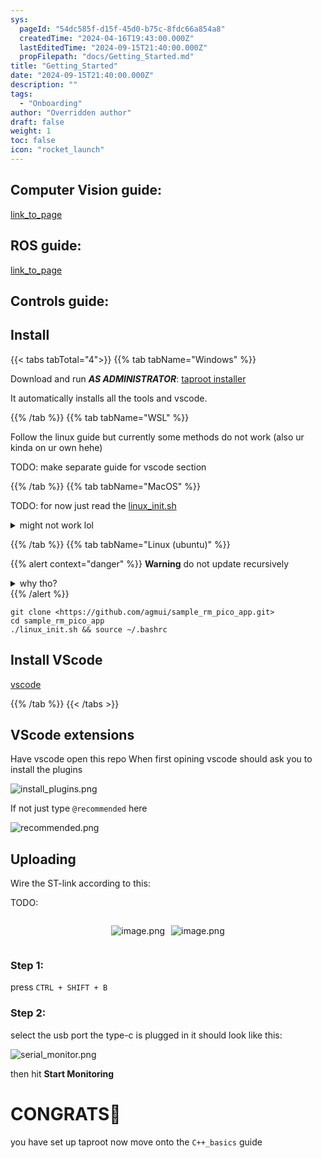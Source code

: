 ```yaml
---
sys:
  pageId: "54dc585f-d15f-45d0-b75c-8fdc66a854a8"
  createdTime: "2024-04-16T19:43:00.000Z"
  lastEditedTime: "2024-09-15T21:40:00.000Z"
  propFilepath: "docs/Getting_Started.md"
title: "Getting_Started"
date: "2024-09-15T21:40:00.000Z"
description: ""
tags:
  - "Onboarding"
author: "Overridden author"
draft: false
weight: 1
toc: false
icon: "rocket_launch"
---
```


## Computer Vision guide:

[link_to_page](86d45bc0-388b-4d26-8848-44f255f73d0e)

## ROS guide:

[link_to_page](3c76c1de-ec8f-46d6-8b0a-294005edc2d5)

## Controls guide:

## Install

{{< tabs tabTotal="4">}}
{{% tab tabName="Windows" %}}

Download and run _**AS ADMINISTRATOR**_: [taproot installer](https://github.com/Thornbots/TeachingFreshies/releases/tag/1.0)

It automatically installs all the tools and vscode.

{{% /tab %}}
{{% tab tabName="WSL" %}}

Follow the linux guide but currently some methods do not work (also ur kinda on ur own hehe)

TODO: make separate guide for vscode section

{{% /tab %}}
{{% tab tabName="MacOS" %}}

TODO: for now just read the [linux_init.sh](https://github.com/agmui/sample_rm_pico_app/blob/main/linux_init.sh)

<details>
<summary>might not work lol</summary>

`brew install libusb pkg-config`

Next install: [vscode](https://code.visualstudio.com/Download)

</details>

{{% /tab %}}
{{% tab tabName="Linux (ubuntu)" %}}

{{% alert context="danger" %}}
**Warning** do not update recursively
<details>
<summary>why tho?</summary>
There are some submodules that may go on for a while (like tinyusb) and I highly
recommend you don't need to get them.
If you want to see what submodules I update just look in `linux_init.sh`
</details>
{{% /alert %}}

```shell
git clone <https://github.com/agmui/sample_rm_pico_app.git>
cd sample_rm_pico_app
./linux_init.sh && source ~/.bashrc
```

## Install VScode

[vscode](https://code.visualstudio.com/Download)

{{% /tab %}}
{{< /tabs >}}

## VScode extensions

Have vscode open this repo
When first opining vscode should ask you to install the plugins

![install_plugins.png](https://prod-files-secure.s3.us-west-2.amazonaws.com/d518164a-d88e-44d1-a4ee-3adb3bd8bce0/89bd30f0-1825-4e77-867b-0a41ce370880/install_plugins.png?X-Amz-Algorithm=AWS4-HMAC-SHA256&X-Amz-Content-Sha256=UNSIGNED-PAYLOAD&X-Amz-Credential=ASIAZI2LB466YGE5UVJX%2F20250427%2Fus-west-2%2Fs3%2Faws4_request&X-Amz-Date=20250427T004315Z&X-Amz-Expires=3600&X-Amz-Security-Token=IQoJb3JpZ2luX2VjELf%2F%2F%2F%2F%2F%2F%2F%2F%2F%2FwEaCXVzLXdlc3QtMiJGMEQCIEZKN8y9YEFsyDjjwso4AQf7p8PZzOiJ6urrsnJ6ZM60AiA1%2BLkQvCQl3wFTjt25h954ZZ%2B50OowspvRGB1jQ2kKRCr%2FAwhQEAAaDDYzNzQyMzE4MzgwNSIM2skKUKd2zb4A%2BbPFKtwDYunXHMnXzZM%2FyKbm9W%2FkmnUWOG2vzFy2RduFkZC2WbjgOVAhi9w86A7sfDdU1KnMBUGDRVDosaiBYbx3fMUev7gWGT9NimXI8UOtetxgkOHIQth%2B%2FW%2ByVnvtmvSZK9%2BV0R4%2FbD0b7We4s8Fjrfl7dvP7%2BIh5X7%2BvXY14PaS%2Bv9D3nB6VG%2FYtDarCevgaO%2BpPFDqyU%2FFb4yfZft1Rr8IRGpdaXGIFay2Fo64SoFgSr%2Fx7losyYvBRBj6mEJA3rCYHOG%2FdQvaw%2FhxYc8%2BlihIxwekhYTy4cMORS7pBdojYFpeBOW5O5Ut6vvIEOl11l2NR5Z%2BsTEWPmsFaxjnXIU41SlgyXHC%2FiIcf5UFQ60NAZyv0f3MLh0Xpf3UIJN%2BZVQofI2d3Fc70I688FGS96rr43MIMf96lwqCN4M9YSqp6Mdrj9QrEmC0vF2V%2Bsa5l8DM2k24%2FzyN2Jw4%2BGGyiggfjqeFMWqPmkgLY%2BKnQL0%2BIwCblEXVqnLv%2BApx%2FQRWBMjBLY8URHEJyyhcmgxPkQQ%2BKJ%2F3nWpAAM%2BzXkNWRkPKn2BvCZeC%2BaB5AyJKJ0iSm5jrc6dZDQupb69uJmw7PL9pXkk9dz3XGdJ2DYMD8xeu3Xy5TTiU276sv49ee0BUwy7%2B1wAY6pgFebPNMhmZLbmPE8r9OGnpnyrHV7K4kMDvZoKNPs33z%2BuKalfsWboBfiKigQSuBoSEM61pkPu1eC2q4soXhlA3HCiAzFLEZ1jcdn1dEDWsnRIXf6Bi9sEnIbLoVJwWMbPlqwRW0ygQFDORrd%2BKFfMxhzXioo6z1Ayvyf7lSC8I%2B0gpo0cEPyXUXS4z%2BGF4iK%2BTSLxqEhOC0XVvvdYmoA7jpSTh2oWwN&X-Amz-Signature=132f5ea809af65f28de1b5b888c5603b411c0d6de6b5256c00802e0172be10e9&X-Amz-SignedHeaders=host&x-id=GetObject)

If not just type `@recommended` here  

![recommended.png](https://prod-files-secure.s3.us-west-2.amazonaws.com/d518164a-d88e-44d1-a4ee-3adb3bd8bce0/61e661e9-5d85-4dfc-be0d-8d2097a5e793/recommended.png?X-Amz-Algorithm=AWS4-HMAC-SHA256&X-Amz-Content-Sha256=UNSIGNED-PAYLOAD&X-Amz-Credential=ASIAZI2LB466YGE5UVJX%2F20250427%2Fus-west-2%2Fs3%2Faws4_request&X-Amz-Date=20250427T004315Z&X-Amz-Expires=3600&X-Amz-Security-Token=IQoJb3JpZ2luX2VjELf%2F%2F%2F%2F%2F%2F%2F%2F%2F%2FwEaCXVzLXdlc3QtMiJGMEQCIEZKN8y9YEFsyDjjwso4AQf7p8PZzOiJ6urrsnJ6ZM60AiA1%2BLkQvCQl3wFTjt25h954ZZ%2B50OowspvRGB1jQ2kKRCr%2FAwhQEAAaDDYzNzQyMzE4MzgwNSIM2skKUKd2zb4A%2BbPFKtwDYunXHMnXzZM%2FyKbm9W%2FkmnUWOG2vzFy2RduFkZC2WbjgOVAhi9w86A7sfDdU1KnMBUGDRVDosaiBYbx3fMUev7gWGT9NimXI8UOtetxgkOHIQth%2B%2FW%2ByVnvtmvSZK9%2BV0R4%2FbD0b7We4s8Fjrfl7dvP7%2BIh5X7%2BvXY14PaS%2Bv9D3nB6VG%2FYtDarCevgaO%2BpPFDqyU%2FFb4yfZft1Rr8IRGpdaXGIFay2Fo64SoFgSr%2Fx7losyYvBRBj6mEJA3rCYHOG%2FdQvaw%2FhxYc8%2BlihIxwekhYTy4cMORS7pBdojYFpeBOW5O5Ut6vvIEOl11l2NR5Z%2BsTEWPmsFaxjnXIU41SlgyXHC%2FiIcf5UFQ60NAZyv0f3MLh0Xpf3UIJN%2BZVQofI2d3Fc70I688FGS96rr43MIMf96lwqCN4M9YSqp6Mdrj9QrEmC0vF2V%2Bsa5l8DM2k24%2FzyN2Jw4%2BGGyiggfjqeFMWqPmkgLY%2BKnQL0%2BIwCblEXVqnLv%2BApx%2FQRWBMjBLY8URHEJyyhcmgxPkQQ%2BKJ%2F3nWpAAM%2BzXkNWRkPKn2BvCZeC%2BaB5AyJKJ0iSm5jrc6dZDQupb69uJmw7PL9pXkk9dz3XGdJ2DYMD8xeu3Xy5TTiU276sv49ee0BUwy7%2B1wAY6pgFebPNMhmZLbmPE8r9OGnpnyrHV7K4kMDvZoKNPs33z%2BuKalfsWboBfiKigQSuBoSEM61pkPu1eC2q4soXhlA3HCiAzFLEZ1jcdn1dEDWsnRIXf6Bi9sEnIbLoVJwWMbPlqwRW0ygQFDORrd%2BKFfMxhzXioo6z1Ayvyf7lSC8I%2B0gpo0cEPyXUXS4z%2BGF4iK%2BTSLxqEhOC0XVvvdYmoA7jpSTh2oWwN&X-Amz-Signature=9aa8eaee03d09f2498ccbe80c6c0447f6256cf873b3d3f52c8522d105234dc2d&X-Amz-SignedHeaders=host&x-id=GetObject)

## Uploading

Wire the ST-link according to this:

TODO:

<div style="display: flex;flex-direction: row; column-gap:10px; max-width: 630px;justify-content: center;">
<div>

![image.png](https://prod-files-secure.s3.us-west-2.amazonaws.com/d518164a-d88e-44d1-a4ee-3adb3bd8bce0/210ecb78-1116-4d7b-b9b7-2292f66fa2c2/image.png?X-Amz-Algorithm=AWS4-HMAC-SHA256&X-Amz-Content-Sha256=UNSIGNED-PAYLOAD&X-Amz-Credential=ASIAZI2LB4663X5D5C6K%2F20250427%2Fus-west-2%2Fs3%2Faws4_request&X-Amz-Date=20250427T004319Z&X-Amz-Expires=3600&X-Amz-Security-Token=IQoJb3JpZ2luX2VjELf%2F%2F%2F%2F%2F%2F%2F%2F%2F%2FwEaCXVzLXdlc3QtMiJHMEUCIBq85BoeZqooTncCNEP5i9J54JQwiYvkF0mtJ7%2Bk6gozAiEA%2BJncxl3DDCLMXMy2kFSYoMvikLVWBRhvs1u4vEb0Xewq%2FwMIUBAAGgw2Mzc0MjMxODM4MDUiDNFroxwfiZYABXN6bircA1gGfeTQqADaFZ%2BogSISpXZEblAFPTJDmxKPYdtDfwj9eInZN3opHGMlrodtqve5ajy0O9AxH7iOH8%2FNg1c6x5ebuIk3dpGKZsGD6CEOKadXBy9UreS8aRktoVHuW1Pnr4XeIAygR4M25%2Fkf4BYpg%2BcIRHffnFDPH2WZqFf5VJ9wnMHK%2BniEAYs%2FQDSVYmPlCrQ3BAw6svqkf2rFdYFOIACXJYV9yGHf7bJlOrPf65XOAp9UDy0xNfsHNTlSKRKj%2FmO7MKLfteSsUHyHDx7zxop3T%2Blhp3QPPaN4tYMsST2vh2h3jf7o4rCi6nVRD9sVqERIZVmkd6q3GaCN0krA3wLZO0JEWJCYzg03pilkMRF1kIep1q1MFunmtydV9RpiznupRQrblQsTh76deY%2BJOtZi6eXmBsSS7xoZA%2B%2BVcyCp0emfWKzvVNZZbU9gxmbmdZjmXposgVdexYe5spNvtlXJX5IXrCA%2BU%2FcUGIfPf0TrydPosNEI7Sl2YaWETqVLfvJ8YnfztIBXdTQJDcX6uQjNI1Wmc%2B%2B574JhCWtVNBgL7ZniFWDDga7YuZF0aHXXhHWtBF7Nj7thw%2F1hJ8mIpMlNOm24Og9a5OCOJdj%2FYHzhsjYXJfOXDWP0%2FdhOMLm%2FtcAGOqUB6rOSsjn2wn9D34N56RPmWt61VBovGrZAPLFcduBh%2FBHHCuX6OAXrTQPeBSN6q8jabKW0hhEHignNg938tq00cTc5kk5ytcpPdZDhtap%2B4H9H5xcpyeOETW7DeWgbcXixQO3QM64vcxIRLmSySB1MqIe8zqBKb1Z59yiLnve7K2NVmiFL%2BAcoKZTm4Th5INAb1NAt0pFNXXgHIkC5JzeZzffHw9nP&X-Amz-Signature=8a2ad73765135b1466e0408fa20ca627f86cbfa447f1ac302e49b784d0450844&X-Amz-SignedHeaders=host&x-id=GetObject)

</div>
<div>

![image.png](https://prod-files-secure.s3.us-west-2.amazonaws.com/d518164a-d88e-44d1-a4ee-3adb3bd8bce0/33a0fd0f-8ca6-4a86-8e09-26e95ded1fff/image.png?X-Amz-Algorithm=AWS4-HMAC-SHA256&X-Amz-Content-Sha256=UNSIGNED-PAYLOAD&X-Amz-Credential=ASIAZI2LB466ZFZCXV7H%2F20250427%2Fus-west-2%2Fs3%2Faws4_request&X-Amz-Date=20250427T004319Z&X-Amz-Expires=3600&X-Amz-Security-Token=IQoJb3JpZ2luX2VjELf%2F%2F%2F%2F%2F%2F%2F%2F%2F%2FwEaCXVzLXdlc3QtMiJIMEYCIQDNb0rJd3BIG%2B9IAbmH8VH%2F%2FNOl6yl6lwGGtvVNbIHMKQIhAJ1GHER51TReuTsvm4b8riCPxkAsMrWt1Av3Hcey0XtnKv8DCFAQABoMNjM3NDIzMTgzODA1IgyiA15BkV7CgIaZC%2FMq3AN2PHw%2BSy1ClrrXbHRjBbXXGTnYXXaN0TbGa3O4QhOd%2FYUJc%2F%2FTZZKfjIBCWePOWnMSaYLc9pcJt50Jqbod8v5dbQf1cMPKMxq0rblN5DPKmVkdhzutstoike7WHrqi9XM%2BpZEB%2FPVIG0ksE1fULwGpyGGWM4YvBZPsUhJsgAkq%2Ba%2BidPRhmaDdXooV%2BvnIgzkS0uFhMCnM%2BXnSx2IUpTpFyWLaR9DAWWoKtVhklCbwfnML4m3mVytv%2FMO2kG21ib36C7%2F3WqtR4p9sBnBdkfexWk5b%2BiIAibihZHHA8O1AOkxR1maAHl%2BhAQb8jE6JqZKwF3b2Jb9QT3DZvEOJgws1Xb2%2FyHJmHCE3JSswY0BhlGermqE0hUPadatdY5y0mDXBMt6P93PcH6w5LiPa0DKi8NRHPiknao73PnqI4pwPL4P9wki%2BU%2Fi9BKppj%2BZgsIa31mPjr1cs7UpivawxHOEMILumoXAb5fW%2F7CdU5vAaYhZFNI6BeOkVAGid8mmQ0771F9usLQPoLdJnkSeqrQ4WrNflpwO8nBEk9irWbhpp544qEPtOth%2FpWfSxNVrWc7g%2BkHonKLKSGdpKTsd7GWTpWfSKJifBw1IIkeuLAa%2BlIGSRXziz7KDfuQHMizCAwLXABjqkAfAFDmdmr%2FZEaxI%2BE%2FNRCk%2F%2BxRLkUtI%2Bk1iHfThQSncGqNWt1eCXxrdeQqBPrsefoVVpSxOd6GjxaNq41Iyziy9gyv3ZBo92VqUxb4HZU7fUmsOjEnriXInZf3QW6iEyrRhc%2B3JTt34wMSt%2FWQCf5BE13p%2Bilg7p0%2BlPBzN8I9P2ZmGb8mgKTAtv5ZIckZyNuFX%2FsyGn%2FyAx%2FaYQE%2F7anYpkmuey&X-Amz-Signature=b6a8f46ee1d573718699ba45f5f129940ccd9a37ccacb091682ae3e13079833d&X-Amz-SignedHeaders=host&x-id=GetObject)

</div>
</div>

### Step 1:

press `CTRL + SHIFT + B`

### Step 2:

select the usb port the type-c is plugged in it should look like this:

![serial_monitor.png](https://prod-files-secure.s3.us-west-2.amazonaws.com/d518164a-d88e-44d1-a4ee-3adb3bd8bce0/f03f4774-05d4-4393-b6a0-d5efb6d315ab/serial_monitor.png?X-Amz-Algorithm=AWS4-HMAC-SHA256&X-Amz-Content-Sha256=UNSIGNED-PAYLOAD&X-Amz-Credential=ASIAZI2LB466YGE5UVJX%2F20250427%2Fus-west-2%2Fs3%2Faws4_request&X-Amz-Date=20250427T004315Z&X-Amz-Expires=3600&X-Amz-Security-Token=IQoJb3JpZ2luX2VjELf%2F%2F%2F%2F%2F%2F%2F%2F%2F%2FwEaCXVzLXdlc3QtMiJGMEQCIEZKN8y9YEFsyDjjwso4AQf7p8PZzOiJ6urrsnJ6ZM60AiA1%2BLkQvCQl3wFTjt25h954ZZ%2B50OowspvRGB1jQ2kKRCr%2FAwhQEAAaDDYzNzQyMzE4MzgwNSIM2skKUKd2zb4A%2BbPFKtwDYunXHMnXzZM%2FyKbm9W%2FkmnUWOG2vzFy2RduFkZC2WbjgOVAhi9w86A7sfDdU1KnMBUGDRVDosaiBYbx3fMUev7gWGT9NimXI8UOtetxgkOHIQth%2B%2FW%2ByVnvtmvSZK9%2BV0R4%2FbD0b7We4s8Fjrfl7dvP7%2BIh5X7%2BvXY14PaS%2Bv9D3nB6VG%2FYtDarCevgaO%2BpPFDqyU%2FFb4yfZft1Rr8IRGpdaXGIFay2Fo64SoFgSr%2Fx7losyYvBRBj6mEJA3rCYHOG%2FdQvaw%2FhxYc8%2BlihIxwekhYTy4cMORS7pBdojYFpeBOW5O5Ut6vvIEOl11l2NR5Z%2BsTEWPmsFaxjnXIU41SlgyXHC%2FiIcf5UFQ60NAZyv0f3MLh0Xpf3UIJN%2BZVQofI2d3Fc70I688FGS96rr43MIMf96lwqCN4M9YSqp6Mdrj9QrEmC0vF2V%2Bsa5l8DM2k24%2FzyN2Jw4%2BGGyiggfjqeFMWqPmkgLY%2BKnQL0%2BIwCblEXVqnLv%2BApx%2FQRWBMjBLY8URHEJyyhcmgxPkQQ%2BKJ%2F3nWpAAM%2BzXkNWRkPKn2BvCZeC%2BaB5AyJKJ0iSm5jrc6dZDQupb69uJmw7PL9pXkk9dz3XGdJ2DYMD8xeu3Xy5TTiU276sv49ee0BUwy7%2B1wAY6pgFebPNMhmZLbmPE8r9OGnpnyrHV7K4kMDvZoKNPs33z%2BuKalfsWboBfiKigQSuBoSEM61pkPu1eC2q4soXhlA3HCiAzFLEZ1jcdn1dEDWsnRIXf6Bi9sEnIbLoVJwWMbPlqwRW0ygQFDORrd%2BKFfMxhzXioo6z1Ayvyf7lSC8I%2B0gpo0cEPyXUXS4z%2BGF4iK%2BTSLxqEhOC0XVvvdYmoA7jpSTh2oWwN&X-Amz-Signature=532b023892aa6d91d7af3e926d0bbcc2e96f434f12be021e82a75a46267e1dde&X-Amz-SignedHeaders=host&x-id=GetObject)

then hit **Start Monitoring**

# CONGRATS🎉

you have set up taproot now move onto the `C++_basics` guide
